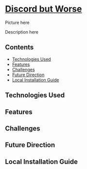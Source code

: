 # [Discord but Worse](https://discord-but-worse.herokuapp.com/#/)
Picture here

Description here

## Contents
* [Technologies Used](#technologies-used)
* [Features](#features)
* [Challenges](#challenges)
* [Future Direction](#future-direction)
* [Local Installation Guide](#local-installation-guide)

## Technologies Used

## Features

## Challenges

## Future Direction

## Local Installation Guide
